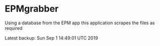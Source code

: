 # EPMgrabber
Using a database from the EPM app this application scrapes the files as required


Latest backup: Sun Sep 1 14:49:01 UTC 2019
